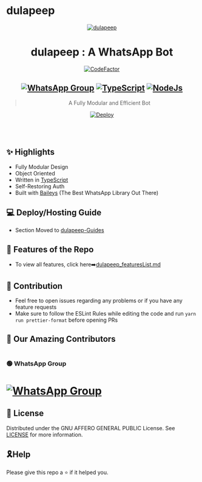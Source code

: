 # dulapeep
<div align="center">
<a href="https://c4.wallpaperflare.com/wallpaper/702/297/121/4k-2018-dua-lipa-wallpaper-preview.jpg"><img src="https://www.wallpaperflare.com/search?wallpaper=dua+lipa" alt="dulapeep" border="0"></a>

# **dulapeep : A WhatsApp Bot**

[![CodeFactor](https://www.codefactor.io/repository/github/divyanshjain05/dulapeep/badge)](https://www.codefactor.io/repository/github/divyanshjain05/dulapeep)

## [![WhatsApp Group](https://img.shields.io/badge/WhatsApp-25D366?style=for-the-badge&logo=whatsapp&logoColor=white)](https://chat.whatsapp.com/BwImKL9uImj5fuy4AZ7xft) [![TypeScript](https://img.shields.io/badge/TypeScript-007ACC?style=for-the-badge&logo=typescript&logoColor=white)](https://www.typescriptlang.org/) [![NodeJs](https://img.shields.io/badge/Node.js-43853D?style=for-the-badge&logo=node.js&logoColor=white)](https://nodejs.org/en/)

> A Fully Modular and Efficient Bot <br>

[![Deploy](https://www.herokucdn.com/deploy/button.png)](https://heroku.com/deploy)


</div><br/>
<br/>

## ✨ Highlights

-   Fully Modular Design
-   Object Oriented
-   Written in [TypeScript](https://www.typescriptlang.org/)
-   Self-Restoring Auth
-   Built with [Baileys](https://github.com/adiwajshing/baileys) (The Best
    WhatsApp Library Out There)

## 💻 Deploy/Hosting Guide

-   Section Moved to
    [dulapeep-Guides]()

## 🍥 Features of the Repo

-   To view all features, click
    here➡️[dulapeep_featuresList.md]()

## 💪 Contribution

-   Feel free to open issues regarding any problems or if you have any feature requests
-   Make sure to follow the ESLint Rules while editing the code and run
    `yarn run prettier-format` before opening PRs

##  🚀 Our Amazing Contributors

<a href="">
  <img src="" />
</a>


### 🟢 WhatsApp Group

# [![WhatsApp Group](https://img.shields.io/badge/WhatsApp-25D366?style=for-the-badge&logo=whatsapp&logoColor=white)](https://chat.whatsapp.com/BwImKL9uImj5fuy4AZ7xft)

## 📄 License

Distributed under the GNU AFFERO GENERAL PUBLIC License. See [LICENSE](/LICENSE)
for more information.

## 🎗Help
Please give this repo a ⭐ if it helped you.
 
